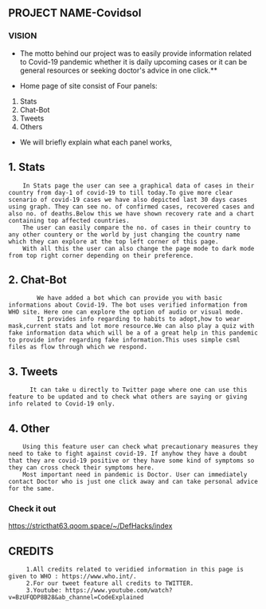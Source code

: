 
## PROJECT NAME-Covidsol

### VISION
- The motto behind our project was to easily provide information related to Covid-19 pandemic whether it is daily upcoming cases or it can be general resources or seeking doctor's advice in one click.**

* Home page of site consist of Four panels:
 1. Stats
 2. Chat-Bot
 3. Tweets
 4. Others

* We will briefly explain what each panel works,
## 1. Stats
        In Stats page the user can see a graphical data of cases in their country from day-1 of covid-19 to till today.To give more clear scenario of covid-19 cases we have also depicted last 30 days cases using graph. They can see no. of confirmed cases, recovered cases and also no. of deaths.Below this we have shown recovery rate and a chart containing top affected countries.
        The user can easily compare the no. of cases in their country to any other countery or the world by just changing the country name which they can explore at the top left corner of this page.
        With all this the user can also change the page mode to dark mode from top right corner depending on their preference.
        
        
## 2. Chat-Bot
            We have added a bot which can provide you with basic informations about Covid-19. The bot uses verified information from WHO site. Here one can explore the option of audio or visual mode.
            It provides info regarding to habits to adopt,how to wear mask,current stats and lot more resource.We can also play a quiz with fake information data which will be a of a great help in this pandemic to provide infor regarding fake information.This uses simple csml files as flow through which we respond.
    
## 3. Tweets
          It can take u directly to Twitter page where one can use this feature to be updated and to check what others are saying or giving info related to Covid-19 only. 

## 4. Other
        Using this feature user can check what precautionary measures they need to take to fight against covid-19. If anyhow they have a doubt that they are covid-19 positive or they have some kind of symptoms so they can cross check their symptoms here.
        Most important need in pandemic is Doctor. User can immediately contact Doctor who is just one click away and can take personal advice for the same.
        
### Check it out 
https://stricthat63.qoom.space/~/DefHacks/index
        
## CREDITS
         1.All credits related to veridied information in this page is given to WHO : https://www.who.int/.
         2.For our tweet feature all credits to TWITTER.
         3.Youtube: https://www.youtube.com/watch?v=BzUFQDP8B28&ab_channel=CodeExplained
        
